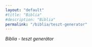 ```yaml
---
layout: "default"
#title: "Biblia"
#description: "Biblia"
permalink: "/biblia/teszt-generator"
---
```

<!--
This Source Code Form is subject to the terms of the Mozilla Public
License, v. 2.0. If a copy of the MPL was not distributed with this
file, You can obtain one at http://mozilla.org/MPL/2.0/.
-->

*Biblia - teszt generátor*
